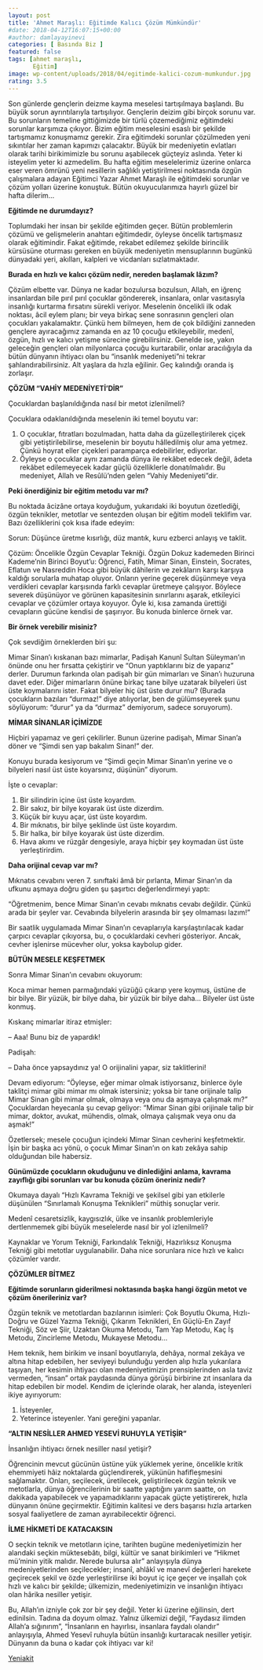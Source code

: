 ```yaml
---
layout: post
title: 'Ahmet Maraşlı: Eğitimde Kalıcı Çözüm Mümkündür'
#date: 2018-04-12T16:07:15+00:00
#author: damlayayinevi
categories: [ Basında Biz ]
featured: false
tags: [ahmet maraşlı,
       Eğitim]
image: wp-content/uploads/2018/04/egitimde-kalici-cozum-mumkundur.jpg
rating: 3.5
---
```

Son günlerde gençlerin deizme kayma meselesi tartışılmaya başlandı. Bu büyük sorun ayrıntılarıyla tartışılıyor. Gençlerin deizim gibi birçok sorunu var. Bu sorunların temeline gittiğimizde bir türlü çözemediğimiz eğitimdeki sorunlar karşımıza çıkıyor. Bizim eğitim meselesini esaslı bir şekilde tartışmamız konuşmamız gerekir. Zira eğitimdeki sorunlar çözülmeden yeni sıkıntılar her zaman kapımızı çalacaktır. Büyük bir medeniyetin evlatları olarak tarihi birikimimizle bu sorunu aşabilecek güçteyiz aslında. Yeter ki isteyelim yeter ki azmedelim. Bu hafta eğitim meselelerimiz üzerine onlarca eser veren ömrünü yeni nesillerin sağlıklı yetiştirilmesi noktasında özgün çalışmalara adayan Eğitimci Yazar Ahmet Maraşlı ile eğitimdeki sorunlar ve çözüm yolları üzerine konuştuk. Bütün okuyucularımıza hayırlı güzel bir hafta dilerim…

**Eğitimde ne durumdayız?**

Toplumdaki her insan bir şekilde eğitimden geçer. Bütün problemlerin çözümü ve gelişmelerin anahtarı eğitimdedir, öyleyse öncelik tartışmasız olarak eğitimindir. Fakat eğitimde, rekabet edilemez şekilde birincilik kürsüsüne oturması gereken en büyük medeniyetin mensuplarının bugünkü dünyadaki yeri, akılları, kalpleri ve vicdanları sızlatmaktadır.

**Burada en hızlı ve kalıcı çözüm nedir, nereden başlamak lâzım?**

Çözüm elbette var. Dünya ne kadar bozulursa bozulsun, Allah, en iğrenç insanlardan bile pırıl pırıl çocuklar göndererek, insanlara, onlar vasıtasıyla insanlığı kurtarma fırsatını sürekli veriyor. Meselenin öncelikli ilk odak noktası, âcil eylem planı; bir veya birkaç sene sonrasının gençleri olan çocukları yakalamaktır. Çünkü hem bilmeyen, hem de çok bildiğini zanneden gençlere ayıracağımız zamanda en az 10 çocuğu etkileyebilir, medenî, özgün, hızlı ve kalıcı yetişme sürecine girebilirsiniz. Genelde ise, yakın geleceğin gençleri olan milyonlarca çocuğu kurtarabilir, onlar aracılığıyla da bütün dünyanın ihtiyacı olan bu “insanlık medeniyeti”ni tekrar şahlandırabilirsiniz. Alt yaşlara da hızla eğilinir. Geç kalındığı oranda iş zorlaşır.

**ÇÖZÜM “VAHİY MEDENİYETİ’DİR”**

Çocuklardan başlanıldığında nasıl bir metot izlenilmeli?

Çocuklara odaklanıldığında meselenin iki temel boyutu var:

  1. O çocuklar, fıtratları bozulmadan, hatta daha da güzelleştirilerek çiçek gibi yetiştirilebilirse, meselenin bir boyutu hâlledilmiş olur ama yetmez. Çünkü hoyrat eller çiçekleri paramparça edebilirler, ediyorlar.
  2. Öyleyse o çocuklar aynı zamanda dünya ile rekâbet edecek değil, âdeta rekâbet edilemeyecek kadar güçlü özelliklerle donatılmalıdır. Bu medeniyet, Allah ve Resûlü’nden gelen “Vahiy Medeniyeti”dir.

**Peki önerdiğiniz bir eğitim metodu var mı?**

Bu noktada âcizâne ortaya koyduğum, yukarıdaki iki boyutun özetlediği, özgün teknikler, metotlar ve sentezden oluşan bir eğitim modeli teklifim var. Bazı özelliklerini çok kısa ifade edeyim:

Sorun: Düşünce üretme kısırlığı, düz mantık, kuru ezberci anlayış ve taklit.

Çözüm: Öncelikle Özgün Cevaplar Tekniği. Özgün Dokuz kademeden Birinci Kademe’nin Birinci Boyut’u: Öğrenci, Fatih, Mimar Sinan, Einstein, Socrates, Eflatun ve Nasreddin Hoca gibi büyük dâhilerin ve zekâların karşı karşıya kaldığı sorularla muhatap oluyor. Onların yerine geçerek düşünmeye veya verdikleri cevaplar karşısında farklı cevaplar üretmeye çalışıyor. Böylece severek düşünüyor ve görünen kapasitesinin sınırlarını aşarak, etkileyici cevaplar ve çözümler ortaya koyuyor. Öyle ki, kısa zamanda ürettiği cevapların gücüne kendisi de şaşırıyor. Bu konuda binlerce örnek var.

**Bir örnek verebilir misiniz?**

Çok sevdiğim örneklerden biri şu:

Mimar Sinan’ı kıskanan bazı mimarlar, Padişah Kanunî Sultan Süleyman’ın önünde onu her fırsatta çekiştirir ve “Onun yaptıklarını biz de yaparız” derler. Durumun farkında olan padişah bir gün mimarları ve Sinan’ı huzuruna davet eder. Diğer mimarların önüne birkaç tane bilye uzatarak bilyeleri üst üste koymalarını ister. Fakat bilyeler hiç üst üste durur mu? (Burada çocukların bazıları “durmaz!” diye atılıyorlar, ben de gülümseyerek şunu söylüyorum: “durur” ya da “durmaz” demiyorum, sadece soruyorum).

**MİMAR SİNANLAR İÇİMİZDE**

Hiçbiri yapamaz ve geri çekilirler. Bunun üzerine padişah, Mimar Sinan’a döner ve “Şimdi sen yap bakalım Sinan!” der.

Konuyu burada kesiyorum ve “Şimdi geçin Mimar Sinan’ın yerine ve o bilyeleri nasıl üst üste koyarsınız, düşünün” diyorum.

İşte o cevaplar:

  1. Bir silindirin içine üst üste koyardım.
  2. Bir sakız, bir bilye koyarak üst üste dizerdim.
  3. Küçük bir kuyu açar, üst üste koyardım.
  4. Bir mıknatıs, bir bilye şeklinde üst üste koyardım.
  5. Bir halka, bir bilye koyarak üst üste dizerdim.
  6. Hava akımı ve rüzgâr dengesiyle, araya hiçbir şey koymadan üst üste yerleştirirdim.

**Daha orijinal cevap var mı?**

Mıknatıs cevabını veren 7. sınıftaki âmâ bir pırlanta, Mimar Sinan’ın da ufkunu aşmaya doğru giden şu şaşırtıcı değerlendirmeyi yaptı:

“Öğretmenim, bence Mimar Sinan’ın cevabı mıknatıs cevabı değildir. Çünkü arada bir şeyler var. Cevabında bilyelerin arasında bir şey olmaması lazım!”

Bir saatlik uygulamada Mimar Sinan’ın cevaplarıyla karşılaştırılacak kadar çarpıcı cevaplar çıkıyorsa, bu, o çocuklardaki cevheri gösteriyor. Ancak, cevher işlenirse mücevher olur, yoksa kaybolup gider.

**BÜTÜN MESELE KEŞFETMEK**

Sonra Mimar Sinan’ın cevabını okuyorum:

Koca mimar hemen parmağındaki yüzüğü çıkarıp yere koymuş, üstüne de bir bilye. Bir yüzük, bir bilye daha, bir yüzük bir bilye daha… Bilyeler üst üste konmuş.

Kıskanç mimarlar itiraz etmişler:

&#8211; Aaa! Bunu biz de yapardık!

Padişah:

&#8211; Daha önce yapsaydınız ya! O orijinalini yapar, siz taklitlerini!

Devam ediyorum: “Öyleyse, eğer mimar olmak istiyorsanız, binlerce öyle taklitçi mimar gibi mimar mı olmak istersiniz; yoksa bir tane orijinale talip Mimar Sinan gibi mimar olmak, olmaya veya onu da aşmaya çalışmak mı?” Çocuklardan heyecanla şu cevap geliyor: “Mimar Sinan gibi orijinale talip bir mimar, doktor, avukat, mühendis, olmak, olmaya çalışmak veya onu da aşmak!”

Özetlersek; mesele çocuğun içindeki Mimar Sinan cevherini keşfetmektir. İşin bir başka acı yönü, o çocuk Mimar Sinan’ın on katı zekâya sahip olduğundan bile habersiz.

**Günümüzde çocukların okuduğunu ve dinlediğini anlama, kavrama zayıflığı gibi sorunları var bu konuda çözüm öneriniz nedir?**

Okumaya dayalı “Hızlı Kavrama Tekniği ve şekilsel gibi yan etkilerle düşünülen “Sınırlamalı Konuşma Teknikleri” müthiş sonuçlar verir.

Medenî cesaretsizlik, kaygısızlık, ülke ve insanlık problemleriyle dertlenmemek gibi büyük meselelerde nasıl bir yol izlenilmeli?

Kaynaklar ve Yorum Tekniği, Farkındalık Tekniği, Hazırlıksız Konuşma Tekniği gibi metotlar uygulanabilir. Daha nice sorunlara nice hızlı ve kalıcı çözümler vardır.

**ÇÖZÜMLER BİTMEZ**

**Eğitimde sorunların giderilmesi noktasında başka hangi özgün metot ve çözüm önerileriniz var?**

Özgün teknik ve metotlardan bazılarının isimleri: Çok Boyutlu Okuma, Hızlı-Doğru ve Güzel Yazma Tekniği, Çıkarım Teknikleri, En Güçlü-En Zayıf Tekniği, Söz ve Şiir, Uzaktan Okuma Metodu, Tam Yap Metodu, Kaç İş Metodu, Zincirleme Metodu, Mukayese Metodu&#8230;

Hem teknik, hem birikim ve insanî boyutlarıyla, dehâya, normal zekâya ve altına hitap edebilen, her seviyeyi bulunduğu yerden alıp hızla yukarılara taşıyan, her kesimin ihtiyacı olan medeniyetimizin prensiplerinden asla taviz vermeden, “insan” ortak paydasında dünya görüşü birbirine zıt insanlara da hitap edebilen bir model. Kendim de içlerinde olarak, her alanda, isteyenleri ikiye ayırıyorum:

  1. İsteyenler,
  2. Yeterince isteyenler. Yani gereğini yapanlar.

**“ALTIN NESİLLER AHMED YESEVİ RUHUYLA YETİŞİR”**

İnsanlığın ihtiyacı örnek nesiller nasıl yetişir?

Öğrencinin mevcut gücünün üstüne yük yüklemek yerine, öncelikle kritik ehemmiyeti hâiz noktalarda güçlendirerek, yükünün hafifleşmesini sağlamaktır. Onları, seçilecek, üretilecek, geliştirilecek özgün teknik ve metotlarla, dünya öğrencilerinin bir saatte yaptığını yarım saatte, on dakikada yapabilecek ve yapamadıklarını yapacak güçte yetiştirerek, hızla dünyanın önüne geçirmektir. Eğitimin kalitesi ve ders başarısı hızla artarken sosyal faaliyetlere de zaman ayırabilecektir öğrenci.

**İLME HİKMETİ DE KATACAKSIN**

O seçkin teknik ve metotların içine, tarihten bugüne medeniyetimizin her alandaki seçkin müktesebâtı, bilgi, kültür ve sanat birikimleri ve “Hikmet mü’minin yitik malıdır. Nerede bulursa alır” anlayışıyla dünya medeniyetlerinden seçilecekler; insanî, ahlâkî ve manevî değerleri harekete geçirecek şekil ve özde yerleştirilirse iki boyut iç içe geçer ve inşallah çok hızlı ve kalıcı bir şekilde; ülkemizin, medeniyetimizin ve insanlığın ihtiyacı olan hârika nesiller yetişir.

Bu, Allah’ın izniyle çok zor bir şey değil. Yeter ki üzerine eğilinsin, dert edinilsin. Tadına da doyum olmaz. Yalnız ülkemizi değil, “Faydasız ilimden Allah’a sığınırım”, “İnsanların en hayırlısı, insanlara faydalı olandır” anlayışıyla, Ahmed Yesevî ruhuyla bütün insanlığı kurtaracak nesiller yetişir. Dünyanın da buna o kadar çok ihtiyacı var ki!

<a href="https://www.yeniakit.com.tr/haber/turkiye-ile-katar-arasinda-dev-anlasma-446377.html" target="_blank" rel="noopener">Yeniakit</a>